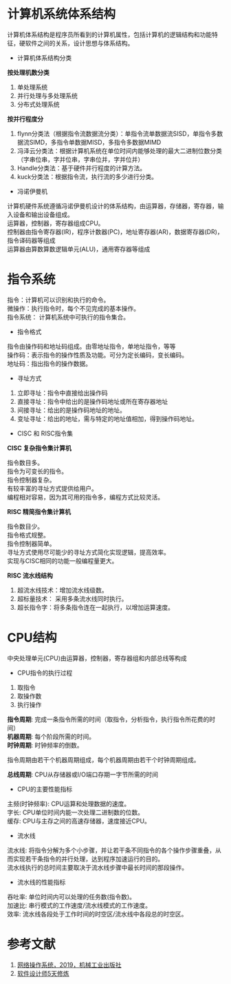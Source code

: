 # 计算机系统体系结构

  计算机体系结构是程序员所看到的计算机属性，包括计算机的逻辑结构和功能特征，硬软件之间的关系，设计思想与体系结构。

* 计算机体系结构分类

**按处理机数分类**

1. 单处理系统
2. 并行处理与多处理系统
3. 分布式处理系统

**按并行程度分**

1. flynn分类法（根据指令流数据流分类）：单指令流单数据流SISD，单指令多数据流SIMD，多指令单数据MISD，多指令多数据MIMD   
2. 冯泽云分类法：根据计算机系统在单位时间内能够处理的最大二进制位数分类（字串位串，字并位串，字串位并，字并位并）  
3. Handle分类法：基于硬件并行程度的计算方法。
4. kuck分类法：根据指令流，执行流的多少进行分类。

  * 冯诺伊曼机

计算机硬件系统遵循冯诺伊曼机设计的体系结构，由运算器，存储器，寄存器，输入设备和输出设备组成。   
运算器，控制器，寄存器组成CPU。   
控制器由指令寄存器(IR)，程序计数器(PC)，地址寄存器(AR)，数据寄存器(DR)，指令译码器等组成    
运算器由算数算数逻辑单元(ALU)，通用寄存器等组成   


# 指令系统

指令：计算机可以识别和执行的命令。   
微操作：执行指令时，每个不见完成的基本操作。   
指令系统： 计算机系统中可执行的指令集合。

  * 指令格式

指令由操作码和地址码组成。由零地址指令，单地址指令，等等   
操作码：表示指令的操作性质及功能。可分为定长编码，变长编码。   
地址码：指出指令的操作数据。   

* 寻址方式

1. 立即寻址：指令中直接给出操作码
2. 直接寻址：指令中给出的是操作码地址或所在寄存器地址
3. 间接寻址：给出的是操作码地址的地址。
4. 变址寻址：给出的地址，需与特定的地址值相加，得到操作码地址。

  * CISC 和 RISC指令集

**CISC 复杂指令集计算机**

指令数目多。   
指令为可变长的指令。   
指令控制器复杂。   
有较丰富的寻址方式提供给用户。   
编程相对容易，因为其可用的指令多，编程方式比较灵活。

**RISC 精简指令集计算机**

指令数目少。   
指令格式规整。   
指令控制器简单。   
寻址方式使用尽可能少的寻址方式简化实现逻辑，提高效率。   
实现与CISC相同的功能一般编程量更大。

**RISC 流水线结构**

1. 超流水线技术：增加流水线级数。
2. 超标量技术： 采用多条流水线同时执行。
3. 超长指令字：将多条指令连在一起执行，以增加运算速度。

# CPU结构

中央处理单元(CPU)由运算器，控制器，寄存器组和内部总线等构成

  * CPU指令的执行过程

1. 取指令
2. 取操作数
3. 执行操作

**指令周期**: 完成一条指令所需的时间（取指令，分析指令，执行指令所花费的时间）   
**机器周期**: 每个阶段所需的时间。   
**时钟周期**: 时钟频率的倒数。   

指令周期由若干个机器周期组成，每个机器周期由若干个时钟周期组成。   

**总线周期**: CPU从存储器或I/O端口存期一字节所需的时间

  * CPU的主要性能指标

主频(时钟频率): CPU运算和处理数据的速度。   
字长: CPU单位时间内能一次处理二进制数的位数。   
缓存: CPU与主存之间的高速存储器，速度接近CPU。   

  * 流水线

流水线: 将指令分解为多个小步骤，并让若干条不同指令的各个操作步骤重叠，从而实现若干条指令的并行处理，达到程序加速运行的目的。   
流水线执行的总时间主要取决于流水线步骤中最长时间的那段操作。


  * 流水线的性能指标

吞吐率: 单位时间内可以处理的任务数(指令数)。    
加速比: 串行模式的工作速度/流水线模式的工作速度。   
效率: 流水线各段处于工作时间的时空区/流水线中各段总的时空区。   

# 参考文献

1. [网络操作系统，2019，机械工业出版社](https://item.jd.com/10313392215.html)
2. [软件设计师5天修炼](https://item.jd.com/13061244.html)
